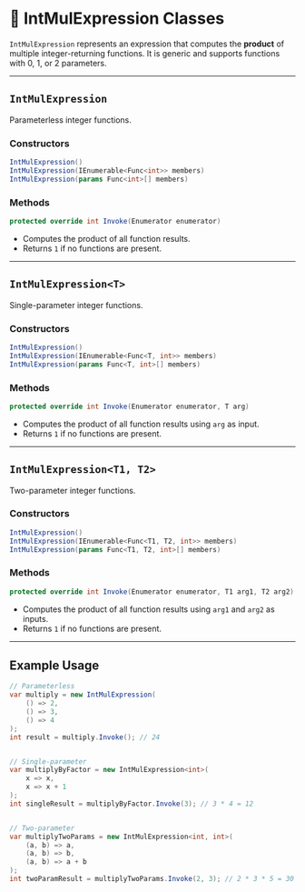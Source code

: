 # 🧩 IntMulExpression Classes

`IntMulExpression` represents an expression that computes the **product** of multiple integer-returning functions. It is generic and supports functions with 0, 1, or 2 parameters.

---

## `IntMulExpression`

Parameterless integer functions.

### Constructors

```csharp
IntMulExpression()
IntMulExpression(IEnumerable<Func<int>> members)
IntMulExpression(params Func<int>[] members)
```
### Methods
```csharp
protected override int Invoke(Enumerator enumerator)
```
- Computes the product of all function results.
- Returns `1` if no functions are present.
---

## `IntMulExpression<T>`
Single-parameter integer functions.
### Constructors
```csharp
IntMulExpression()
IntMulExpression(IEnumerable<Func<T, int>> members)
IntMulExpression(params Func<T, int>[] members)
```
### Methods
```csharp
protected override int Invoke(Enumerator enumerator, T arg)
```
- Computes the product of all function results using `arg` as input.
- Returns `1` if no functions are present.
---

## `IntMulExpression<T1, T2>`
Two-parameter integer functions.
### Constructors
```csharp
IntMulExpression()
IntMulExpression(IEnumerable<Func<T1, T2, int>> members)
IntMulExpression(params Func<T1, T2, int>[] members)
```
### Methods
```csharp
protected override int Invoke(Enumerator enumerator, T1 arg1, T2 arg2)
```
- Computes the product of all function results using `arg1` and `arg2` as inputs.
- Returns `1` if no functions are present.
---
## Example Usage
```csharp
// Parameterless
var multiply = new IntMulExpression(
    () => 2,
    () => 3,
    () => 4
);
int result = multiply.Invoke(); // 24
```
```csharp

// Single-parameter
var multiplyByFactor = new IntMulExpression<int>(
    x => x,
    x => x + 1
);
int singleResult = multiplyByFactor.Invoke(3); // 3 * 4 = 12
```
```csharp

// Two-parameter
var multiplyTwoParams = new IntMulExpression<int, int>(
    (a, b) => a,
    (a, b) => b,
    (a, b) => a + b
);
int twoParamResult = multiplyTwoParams.Invoke(2, 3); // 2 * 3 * 5 = 30
```
